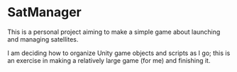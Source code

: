 # SatManager

This is a personal project aiming to make a simple game about launching and managing satellites.

I am deciding how to organize Unity game objects and scripts as I go; this is an exercise in making a relatively large game (for me) and finishing it.
